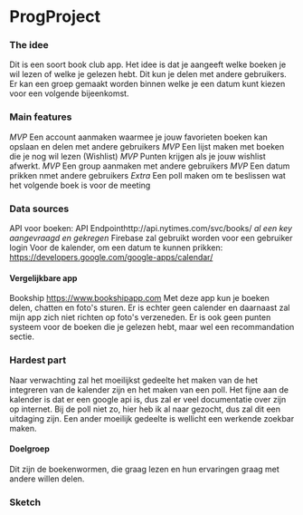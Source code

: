 # ProgProject

### The idee
Dit is een soort book club app. Het idee is dat je aangeeft welke boeken je wil lezen of welke je gelezen hebt. Dit kun je delen met andere gebruikers. Er kan een groep gemaakt worden binnen welke je een datum kunt kiezen voor een volgende bijeenkomst. 


### Main features
*MVP* Een account aanmaken waarmee je jouw favorieten boeken kan opslaan en delen met andere gebruikers
*MVP* Een lijst maken met boeken die je nog wil lezen (Wishlist)
*MVP* Punten krijgen als je jouw wishlist afwerkt.
*MVP* Een group aanmaken met andere gebruikers
*MVP* Een datum prikken nmet andere gebruikers
*Extra* Een poll maken om te beslissen wat het volgende boek is voor de meeting

### Data sources
API voor boeken: API Endpointhttp://api.nytimes.com/svc/books/
*al een key aangevraagd en gekregen*
Firebase zal gebruikt worden voor een gebruiker login
Voor de kalender, om een datum te kunnen prikken:
https://developers.google.com/google-apps/calendar/

#### Vergelijkbare app
Bookship https://www.bookshipapp.com
Met deze app kun je boeken delen, chatten en foto's sturen. Er is echter geen calender en daarnaast zal mijn app zich niet richten op foto's verzeneden. 
Er is ook geen punten systeem voor de boeken die je gelezen hebt, maar wel een recommandation sectie. 

### Hardest part
Naar verwachting zal het moeilijkst gedeelte het maken van de het integreren van de kalender zijn en het maken van een poll. 
Het fijne aan de kalender is dat er een google api is, dus zal er veel documentatie over zijn op internet. 
Bij de poll niet zo, hier heb ik al naar gezocht, dus zal dit een uitdaging zijn. 
Een ander moeilijk gedeelte is wellicht een werkende zoekbar maken.

#### Doelgroep
Dit zijn de boekenwormen, die graag lezen en hun ervaringen graag met andere willen delen. 


### Sketch

